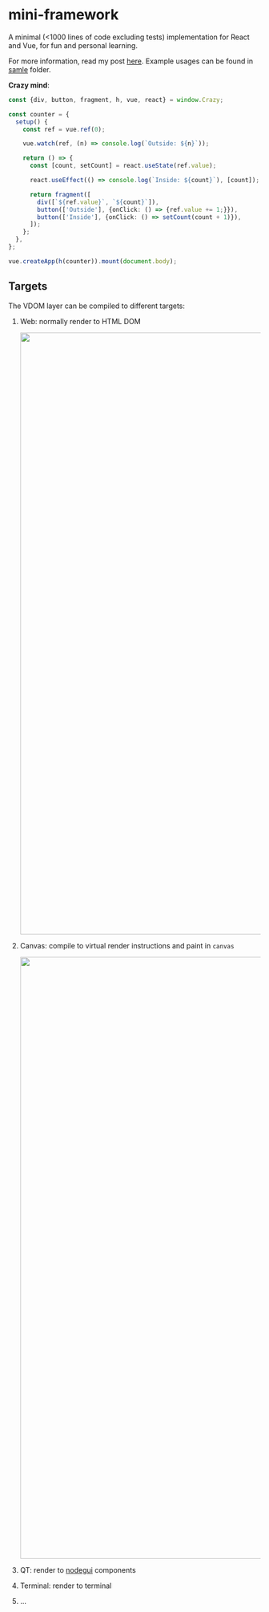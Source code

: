# mini-framework

A minimal (<1000 lines of code excluding tests) implementation for React and Vue, for fun and personal learning.

For more information, read my post [here](https://github.com/EverSeenTOTOTO/frontend-interview/blob/main/Framework.md). Example usages can be found in [samle](./sample) folder.

**Crazy mind**:

```ts
const {div, button, fragment, h, vue, react} = window.Crazy;

const counter = {
  setup() {
    const ref = vue.ref(0);

    vue.watch(ref, (n) => console.log(`Outside: ${n}`));

    return () => {
      const [count, setCount] = react.useState(ref.value);

      react.useEffect(() => console.log(`Inside: ${count}`), [count]);

      return fragment([
        div([`${ref.value}`, `${count}`]),
        button(['Outside'], {onClick: () => {ref.value += 1;}}),
        button(['Inside'], {onClick: () => setCount(count + 1)}),
      ]);
    };
  },
};

vue.createApp(h(counter)).mount(document.body);
```

## Targets

The VDOM layer can be compiled to different targets:

1. Web: normally render to HTML DOM

    <img src="./target-web.gif" width="1200" />

2. Canvas: compile to virtual render instructions and paint in `canvas`

    <img src="./target-canvas.gif" width="1200" />

3. QT: render to [nodegui](https://github.com/nodegui/nodegui) components

4. Terminal: render to terminal

5. ...
